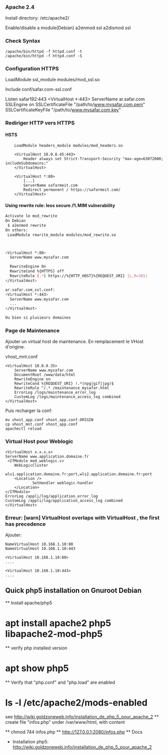 ### Apache 2.4
Install directory:
  /etc/apache2/

Enable/disable a module(Debian)
  a2enmod ssl
  a2dismod ssl

### Check Syntax
	/apache/bin/httpd -f httpd.conf -t
	/apache/bin/httpd -f httpd.conf -S
	
### Configuration HTTPS

LoadModule ssl_module modules/mod_ssl.so


Include conf/safar.com-ssl.conf

Listen safar192:443
<VirtualHost *:443>
    ServerName ar.safar.com
    SSLEngine on
    SSLCertificateFile "/path/to/www.mysafar.com.pem"
    SSLCertificateKeyFile "/path/to/www.mysafar.com.key"
</VirtualHost>



### Rediriger HTTP vers HTTPS 
#### HSTS
```
	LoadModule headers_module modules/mod_headers.so

	<VirtualHost 10.0.0.45:443>
		Header always set Strict-Transport-Security "max-age=63072000; includeSubdomains;"
	</VirtualHost>

	<VirtualHost *:80>
		[...]
		ServerName safarmeit.com
		Redirect permanent / https://safarmeit.com/
	</VirtualHost>
```

#### Using rewrite rule: less secure /!\ MIM vulnerability
```sh
Activate le mod_rewrite
On Debian
 $ a2enmod rewrite
On others:
 LoadModule rewrite_module modules/mod_rewrite.so



<VirtualHost *:80>
  ServerName www.mysafar.com

  RewriteEngine On
  RewriteCond %{HTTPS} off
  RewriteRule (.*) https://%{HTTP_HOST}%{REQUEST_URI} [L,R=301] 
</VirtualHost>

ar.safar.com_ssl.conf:
<VirtualHost *:443>
  ServerName www.mysafar.com
  ...
</VirtualHost>

Ou bien si plusieurs domaines

```


### Page de Maintenance
Ajouter un virtual host de maintenance. En remplacement le VHost d'origine.

vhost_mnt.conf
```
<VirtualHost 10.0.0.35>
    ServerName www.mysafar.com
    DocumentRoot /www/data/html
    RewriteEngine on
    RewriteCond %{REQUEST_URI} !.*(npg|gif|jpg)$
    RewriteRule ^/.* /maintenance_mysafar.html
    ErrorLog /logs/maintenance_error_log
    CustomLog /logs/maintenance_access_log combined
</VirtualHost>
```

Puis recharger la conf:
	
	mv vhost_app.conf vhost_app.conf.ORIGIN
	cp vhost_mnt.conf vhost_app.conf
    apachectl reload

### Virtual Host pour Weblogic
	<VirtualHost x.x.x.x>
    ServerName www.application.domaine.fr
     <IfModule mod_weblogic.c>
        WebLogicCluster
               wls1.application.domaine.fr:port,wls2.application.domaine.fr:port
        <Location />
                SetHandler weblogic-handler
        </Location>
    </IfModule>
    ErrorLog /appli/log/application_error_log
    CustomLog /appli/log/application_access_log combined
	</VirtualHost>


### Erreur: [warn] VirtualHost overlaps with VirtualHost , the first has precedence
Ajouter:

	NameVirtualHost 10.168.1.10:80
	NameVirtualHost 10.168.1.10:443

	<VirtualHost 10.168.1.10:80>
	....
	
	<VirtualHost 10.168.1.10:443>
	....
	
	
## Quick php5 installation on Gnuroot Debian 
** Install apache/php5
   # apt install apache2 php5 libapache2-mod-php5
** verify php installed version
   # apt show php5
** Verify that "php.conf" and "php.load" are enabled
   # ls -l /etc/apache2/mods-enabled
   see http://wiki.goldzoneweb.info/installation_de_php_5_pour_apache_2
** create file "infos.php" under /var/www/html, with content
   <?php phpinfo(); ?>
** chmod 744 infos.php
** http://127.0.0.1:2080/infos.php
** Docs
   - Installation php5: http://wiki.goldzoneweb.info/installation_de_php_5_pour_apache_2
